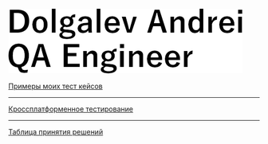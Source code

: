 [![header](https://github.com/Argevie/Dolgalev_QA/blob/main/assets/Header.png)](https://t.me/Badpunch)



[Примеры моих тест кейсов](https://docs.google.com/spreadsheets/d/1YOHsdVRbiyZcMIXCHeZ79hO1S6hbXd5Ojsigi0clNGE/edit#gid=306401338)

---

[Кроссплатформенное тестирование](https://docs.google.com/spreadsheets/d/1lhf7EbmEpWJ6Ff1KzeVoDVdNhyvlLENEUF0VbX0qUyw/edit#gid=1338972624)

---

[Таблица принятия решений](https://docs.google.com/spreadsheets/d/1BYK8Q4AJJQDqLlZQBkn2FH2nj1VMeBNYXvBQtzSzoO4/edit?usp=sharing)



